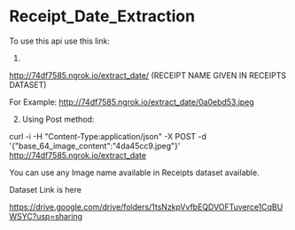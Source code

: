 # Receipt_Date_Extraction

To use this api use this link:

1.
http://74df7585.ngrok.io/extract_date/ (RECEIPT NAME GIVEN IN RECEIPTS DATASET)

For Example:
http://74df7585.ngrok.io/extract_date/0a0ebd53.jpeg

2. Using Post method:

curl -i -H "Content-Type:application/json" -X POST -d '{"base_64_image_content":"4da45cc9.jpeg"}' http://74df7585.ngrok.io/extract_date

You can use any Image name available in Receipts dataset available.


Dataset Link is here

https://drive.google.com/drive/folders/1tsNzkpVvfbEQDVOFTuverce1CqBUWSYC?usp=sharing

